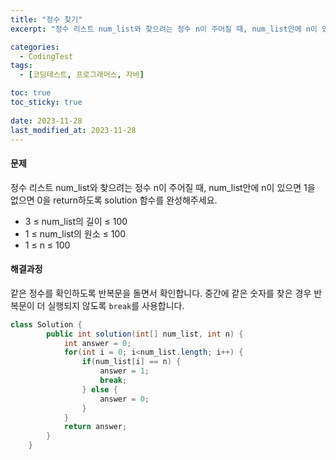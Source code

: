 ```yaml
---
title: "정수 찾기"
excerpt: "정수 리스트 num_list와 찾으려는 정수 n이 주어질 때, num_list안에 n이 있으면 1을 없으면 0을 return하도록 solution 함수를 완성해주세요."

categories:
  - CodingTest
tags:
  - [코딩테스트, 프로그래머스, 자바]

toc: true
toc_sticky: true
 
date: 2023-11-28
last_modified_at: 2023-11-28
---
```


#### 문제
정수 리스트 num_list와 찾으려는 정수 n이 주어질 때, num_list안에 n이 있으면 1을 없으면 0을 return하도록 solution 함수를 완성해주세요.

- 3 ≤ num_list의 길이 ≤ 100
- 1 ≤ num_list의 원소 ≤ 100
- 1 ≤ n ≤ 100

#### 해결과정
같은 정수를 확인하도록 반복문을 돌면서 확인합니다. 중간에 같은 숫자를 찾은 경우 반복문이 더 실행되지 않도록 `break`를 사용합니다. 

```java
class Solution {
        public int solution(int[] num_list, int n) {
            int answer = 0;
            for(int i = 0; i<num_list.length; i++) {
                if(num_list[i] == n) {
                    answer = 1;
                    break;
                } else {
                    answer = 0;
                }
            }
            return answer;
        }
    }
```